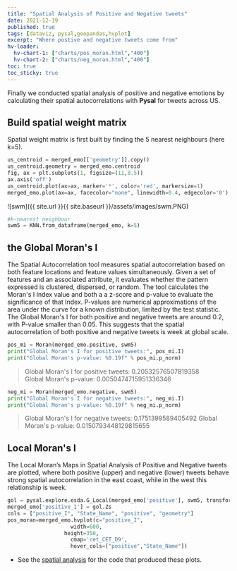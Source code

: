 ```yaml
---
title: "Spatial Analysis of Positive and Negative tweets"
date: 2021-12-19
published: true
tags: [dataviz, pysal,geopandas,hvplot]
excerpt: "Where postive and negative tweets come from"
hv-loader:
  hv-chart-1: ["charts/pos_moran.html","400"] 
  hv-chart-2: ["charts/neg_moran.html","400"] 
toc: true
toc_sticky: true
---
```


Finally we conducted spatial analysis of positive and negative emotions by calculating their spatial autocorrelations with **Pysal** for tweets across US. 

## Build spatial weight matrix

Spatial weight matrix is first built by finding the 5 nearest neighbours (here k=5).

```python
us_centroid = merged_emo[['geometry']].copy()
us_centroid.geometry = merged_emo.centroid
fig, ax = plt.subplots(1, figsize=(11,8.5))
ax.axis('off')
us_centroid.plot(ax=ax, marker='*', color='red', markersize=1)
merged_emo.plot(ax=ax, facecolor="none", linewidth=0.4, edgecolor='0')
```    
![swm]({{ site.url }}{{ site.baseurl }}/assets/images/swm.PNG)

```python
#k-nearest neighbour
swm5 = KNN.from_dataframe(merged_emo, k=5)
```

## the Global Moran's I

The Spatial Autocorrelation tool measures spatial autocorrelation based on both feature locations and feature values simultaneously. Given a set of features and an associated attribute, it evaluates whether the pattern expressed is clustered, dispersed, or random. The tool calculates the Moran's I Index value and both a a z-score and p-value to evaluate the significance of that Index.  P-values are numerical approximations of the area under the curve for a known distribution, limited by the test statistic.  
The Global Moran's I for both positive and negative tweets are around 0.2, with P-value smaller than 0.05. This suggests that the spatial autocorrelation of both positive and negative tweets is week at global scale.

```python
pos_mi = Moran(merged_emo.positive, swm5)
print("Global Moran's I for positive tweets:", pos_mi.I) 
print("Global Moran's p-value: %0.19f" % pos_mi.p_norm)
```
>Global Moran's I for positive tweets: 0.20532576507819358  
>Global Moran's p-value: 0.0050474715951336346

```python
neg_mi = Moran(merged_emo.negative, swm5)
print("Global Moran's I for negative tweets:", neg_mi.I) 
print("Global Moran's p-value: %0.19f" % neg_mi.p_norm) 
```
>Global Moran's I for negative tweets: 0.1751399589405492
>Global Moran's p-value: 0.0150793448129815655

## Local Moran's I

The Local Moran’s Maps in Spatial Analysis of Positive and Negative tweets are plotted, where both positive (upper) and negative (lower) tweets behave strong spatial autocorrelation in the east coast, while in the west this relationship is week.

```python
gol = pysal.explore.esda.G_Local(merged_emo['positive'], swm5, transform='B')
merged_emo['positive_I'] = gol.Zs
cols = ["positive_I", "State_Name", "positive", "geometry"]
pos_moran=merged_emo.hvplot(c="positive_I", 
                    width=600,
                  height=350,
                    cmap='cet_CET_D9',
                    hover_cols=["positive","State_Name"])
```
<div id="hv-chart-1"></div>
<div id="hv-chart-2"></div>

- See the [spatial analysis](https://github.com/Anran0716/550final-proj/blob/main/code/spatial%20analysis.ipynb) for the code that produced these plots.
